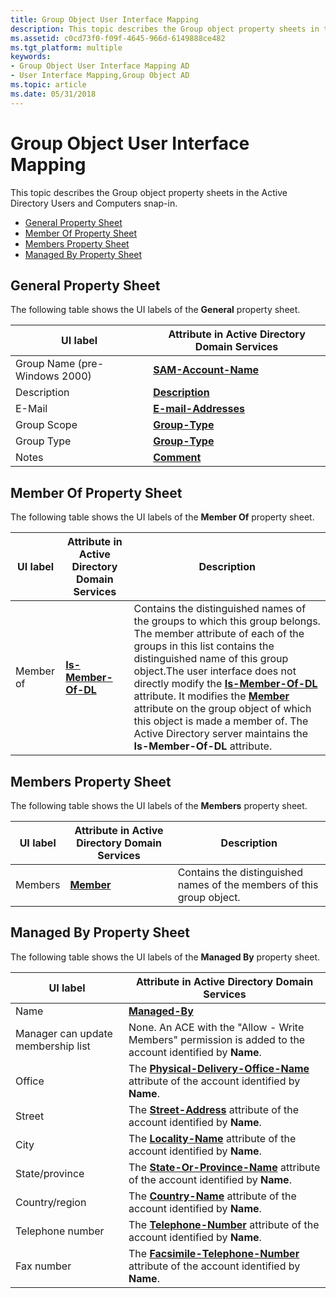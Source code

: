 ```yaml
---
title: Group Object User Interface Mapping
description: This topic describes the Group object property sheets in the Active Directory Users and Computers snap-in.General Property SheetMember Of Property SheetMembers Property SheetManaged By Property Sheet
ms.assetid: c0cd73f0-f09f-4645-966d-6149888ce482
ms.tgt_platform: multiple
keywords:
- Group Object User Interface Mapping AD
- User Interface Mapping,Group Object AD
ms.topic: article
ms.date: 05/31/2018
---
```


# Group Object User Interface Mapping

This topic describes the Group object property sheets in the Active Directory Users and Computers snap-in.

-   [General Property Sheet](#general-property-sheet)
-   [Member Of Property Sheet](#member-of-property-sheet)
-   [Members Property Sheet](#members-property-sheet)
-   [Managed By Property Sheet](#managed-by-property-sheet)

## General Property Sheet

The following table shows the UI labels of the **General** property sheet.



| UI label                      | Attribute in Active Directory Domain Services     |
|-------------------------------|---------------------------------------------------|
| Group Name (pre-Windows 2000) | [**SAM-Account-Name**](https://msdn.microsoft.com/library/ms679635) |
| Description                   | [**Description**](https://msdn.microsoft.com/library/ms675492)         |
| E-Mail                        | [**E-mail-Addresses**](https://msdn.microsoft.com/library/ms676855)           |
| Group Scope                   | [**Group-Type**](https://msdn.microsoft.com/library/ms675935)            |
| Group Type                    | [**Group-Type**](https://msdn.microsoft.com/library/ms675935)            |
| Notes                         | [**Comment**](https://msdn.microsoft.com/library/ms676199)                    |



 

## Member Of Property Sheet

The following table shows the UI labels of the **Member Of** property sheet.



| UI label  | Attribute in Active Directory Domain Services | Description                                                                                                                                                                                                                                                                                                                                                                                                                                                                                                |
|-----------|-----------------------------------------------|------------------------------------------------------------------------------------------------------------------------------------------------------------------------------------------------------------------------------------------------------------------------------------------------------------------------------------------------------------------------------------------------------------------------------------------------------------------------------------------------------------|
| Member of | [**Is-Member-Of-DL**](https://msdn.microsoft.com/library/ms677099)    | Contains the distinguished names of the groups to which this group belongs. The member attribute of each of the groups in this list contains the distinguished name of this group object.The user interface does not directly modify the [**Is-Member-Of-DL**](https://msdn.microsoft.com/library/ms677099) attribute. It modifies the [**Member**](https://msdn.microsoft.com/library/ms677097) attribute on the group object of which this object is made a member of. The Active Directory server maintains the **Is-Member-Of-DL** attribute.<br/> |



 

## Members Property Sheet

The following table shows the UI labels of the **Members** property sheet.



| UI label | Attribute in Active Directory Domain Services | Description                                                           |
|----------|-----------------------------------------------|-----------------------------------------------------------------------|
| Members  | [**Member**](https://msdn.microsoft.com/library/ms677097)               | Contains the distinguished names of the members of this group object. |



 

## Managed By Property Sheet

The following table shows the UI labels of the **Managed By** property sheet.



| UI label                           | Attribute in Active Directory Domain Services                                                                                   |
|------------------------------------|---------------------------------------------------------------------------------------------------------------------------------|
| Name                               | [**Managed-By**](https://msdn.microsoft.com/library/ms676857)                                                                                          |
| Manager can update membership list | None. An ACE with the "Allow - Write Members" permission is added to the account identified by **Name**.                        |
| Office                             | The [**Physical-Delivery-Office-Name**](https://msdn.microsoft.com/library/ms679117) attribute of the account identified by **Name**. |
| Street                             | The [**Street-Address**](https://msdn.microsoft.com/library/ms679882) attribute of the account identified by **Name**.                                    |
| City                               | The [**Locality-Name**](https://msdn.microsoft.com/library/ms676817) attribute of the account identified by **Name**.                                          |
| State/province                     | The [**State-Or-Province-Name**](https://msdn.microsoft.com/library/ms679880) attribute of the account identified by **Name**.                                |
| Country/region                     | The [**Country-Name**](https://msdn.microsoft.com/library/ms675432) attribute of the account identified by **Name**.                                           |
| Telephone number                   | The [**Telephone-Number**](https://msdn.microsoft.com/library/ms680027) attribute of the account identified by **Name**.                         |
| Fax number                         | The [**Facsimile-Telephone-Number**](https://msdn.microsoft.com/library/ms675675) attribute of the account identified by **Name**.      |



 

 

 





